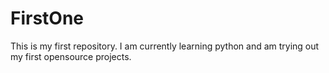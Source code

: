 # FirstOne
This is my first repository.
I am currently learning python and am trying out my first opensource projects.

